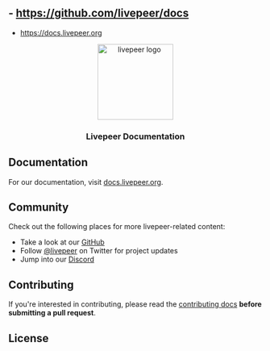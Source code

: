 ## - https://github.com/livepeer/docs
- https://docs.livepeer.org

<p align="center">
  <picture>
    <source media="(prefers-color-scheme: dark)" srcset="./public/logos/logo-dark.svg"/>
    <img alt="livepeer logo" src="./public/logos/logo-light.svg" width="auto" height="150"/>
  </picture>
</p>

<h3 align="center">
  Livepeer Documentation
</h3>

## Documentation

For our documentation, visit [docs.livepeer.org](https://docs.livepeer.org).

## Community

Check out the following places for more livepeer-related content:

- Take a look at our [GitHub](https://github.com/livepeer)
- Follow [@livepeer](https://twitter.com/livepeer) on Twitter for project updates
- Jump into our [Discord](https://discord.gg/livepeer)

## Contributing

If you're interested in contributing, please read the [contributing docs](/.github/CONTRIBUTING.md) **before submitting a pull request**.

## License


